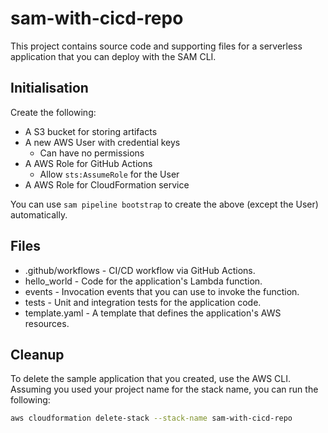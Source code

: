 # sam-with-cicd-repo

This project contains source code and supporting files for a serverless application that you can deploy with the SAM CLI. 

## Initialisation

Create the following:
- A S3 bucket for storing artifacts
- A new AWS User with credential keys
  - Can have no permissions
- A AWS Role for GitHub Actions
  - Allow `sts:AssumeRole` for the User
- A AWS Role for CloudFormation service

You can use `sam pipeline bootstrap` to create the above (except the User) automatically.

## Files

- .github/workflows - CI/CD workflow via GitHub Actions.
- hello_world - Code for the application's Lambda function.
- events - Invocation events that you can use to invoke the function.
- tests - Unit and integration tests for the application code. 
- template.yaml - A template that defines the application's AWS resources.

## Cleanup

To delete the sample application that you created, use the AWS CLI. Assuming you used your project name for the stack name, you can run the following:

```bash
aws cloudformation delete-stack --stack-name sam-with-cicd-repo
```

